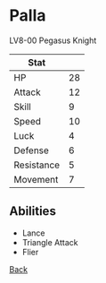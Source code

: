# Palla

LV8-00 Pegasus Knight

| Stat       | <!-- --> |
| ---------- | -------- |
| HP         | 28       |
| Attack     | 12       |
| Skill      | 9        |
| Speed      | 10       |
| Luck       | 4        |
| Defense    | 6        |
| Resistance | 5        |
| Movement   | 7        |

## Abilities

- Lance
- Triangle Attack
- Flier

[Back](../README.md)
